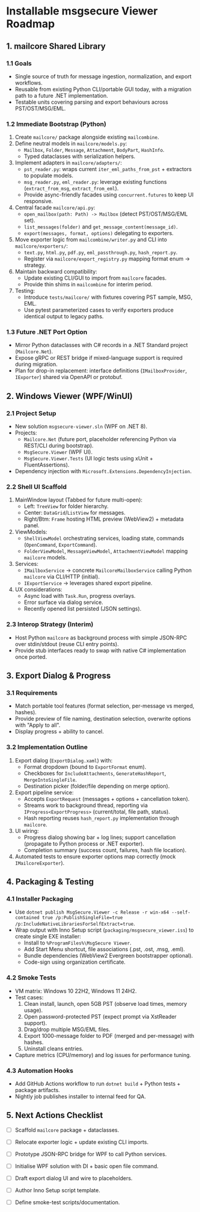 # Installable msgsecure Viewer Roadmap

## 1. mailcore Shared Library

### 1.1 Goals
- Single source of truth for message ingestion, normalization, and export workflows.
- Reusable from existing Python CLI/portable GUI today, with a migration path to a future .NET implementation.
- Testable units covering parsing and export behaviours across PST/OST/MSG/EML.

### 1.2 Immediate Bootstrap (Python)
1. Create `mailcore/` package alongside existing `mailcombine`.
2. Define neutral models in `mailcore/models.py`:
   - `Mailbox`, `Folder`, `Message`, `Attachment`, `BodyPart`, `HashInfo`.
   - Typed dataclasses with serialization helpers.
3. Implement adapters in `mailcore/adapters/`:
   - `pst_reader.py`: wraps current `iter_eml_paths_from_pst` + extractors to populate models.
   - `msg_reader.py`, `eml_reader.py`: leverage existing functions (`extract_from_msg`, `extract_from_eml`).
   - Provide async-friendly facades using `concurrent.futures` to keep UI responsive.
4. Central facade `mailcore/api.py`:
   - `open_mailbox(path: Path) -> Mailbox` (detect PST/OST/MSG/EML set).
   - `list_messages(folder)` and `get_message_content(message_id)`.
   - `export(messages, format, options)` delegating to exporters.
5. Move exporter logic from `mailcombine/writer.py` and CLI into `mailcore/exporters/`:
   - `text.py`, `html.py`, `pdf.py`, `eml_passthrough.py`, `hash_report.py`.
   - Register via `mailcore/export_registry.py` mapping format enum → strategy.
6. Maintain backward compatibility:
   - Update existing CLI/GUI to import from `mailcore` facades.
   - Provide thin shims in `mailcombine` for interim period.
7. Testing:
   - Introduce `tests/mailcore/` with fixtures covering PST sample, MSG, EML.
   - Use pytest parameterized cases to verify exporters produce identical output to legacy paths.

### 1.3 Future .NET Port Option
- Mirror Python dataclasses with C# records in a .NET Standard project (`Mailcore.Net`).
- Expose gRPC or REST bridge if mixed-language support is required during migration.
- Plan for drop-in replacement: interface definitions (`IMailboxProvider`, `IExporter`) shared via OpenAPI or protobuf.

## 2. Windows Viewer (WPF/WinUI)

### 2.1 Project Setup
- New solution `msgsecure-viewer.sln` (WPF on .NET 8).
- Projects:
  - `Mailcore.Net` (future port, placeholder referencing Python via REST/CLI during bootstrap).
  - `MsgSecure.Viewer` (WPF UI).
  - `MsgSecure.Viewer.Tests` (UI logic tests using xUnit + FluentAssertions).
- Dependency injection with `Microsoft.Extensions.DependencyInjection`.

### 2.2 Shell UI Scaffold
1. MainWindow layout (Tabbed for future multi-open):
   - Left: `TreeView` for folder hierarchy.
   - Center: `DataGrid`/`ListView` for messages.
   - Right/Btm: `Frame` hosting HTML preview (WebView2) + metadata panel.
2. ViewModels:
   - `ShellViewModel` orchestrating services, loading state, commands (`OpenCommand`, `ExportCommand`).
   - `FolderViewModel`, `MessageViewModel`, `AttachmentViewModel` mapping `mailcore` models.
3. Services:
   - `IMailboxService` → concrete `MailcoreMailboxService` calling Python `mailcore` via CLI/HTTP (initial).
   - `IExportService` → leverages shared export pipeline.
4. UX considerations:
   - Async load with `Task.Run`, progress overlays.
   - Error surface via dialog service.
   - Recently opened list persisted (JSON settings).

### 2.3 Interop Strategy (Interim)
- Host Python `mailcore` as background process with simple JSON-RPC over stdin/stdout (reuse CLI entry points).
- Provide stub interfaces ready to swap with native C# implementation once ported.

## 3. Export Dialog & Progress

### 3.1 Requirements
- Match portable tool features (format selection, per-message vs merged, hashes).
- Provide preview of file naming, destination selection, overwrite options with "Apply to all".
- Display progress + ability to cancel.

### 3.2 Implementation Outline
1. Export dialog (`ExportDialog.xaml`) with:
   - Format dropdown (bound to `ExportFormat` enum).
   - Checkboxes for `IncludeAttachments`, `GenerateHashReport`, `MergeIntoSingleFile`.
   - Destination picker (folder/file depending on merge option).
2. Export pipeline service:
   - Accepts `ExportRequest` (messages + options + cancellation token).
   - Streams work to background thread, reporting via `IProgress<ExportProgress>` (current/total, file path, status).
   - Hash reporting reuses `hash_report.py` implementation through `mailcore`.
3. UI wiring:
   - Progress dialog showing bar + log lines; support cancellation (propagate to Python process or .NET exporter).
   - Completion summary (success count, failures, hash file location).
4. Automated tests to ensure exporter options map correctly (mock `IMailcoreExporter`).

## 4. Packaging & Testing

### 4.1 Installer Packaging
- Use `dotnet publish MsgSecure.Viewer -c Release -r win-x64 --self-contained true /p:PublishSingleFile=true /p:IncludeNativeLibrariesForSelfExtract=true`.
- Wrap output with Inno Setup script (`packaging/msgsecure_viewer.iss`) to create single EXE installer:
  - Install to `%ProgramFiles%\MsgSecure Viewer`.
  - Add Start Menu shortcut, file associations (.pst, .ost, .msg, .eml).
  - Bundle dependencies (WebView2 Evergreen bootstrapper optional).
  - Code-sign using organization certificate.

### 4.2 Smoke Tests
- VM matrix: Windows 10 22H2, Windows 11 24H2.
- Test cases:
  1. Clean install, launch, open 5GB PST (observe load times, memory usage).
  2. Open password-protected PST (expect prompt via XstReader support).
  3. Drag/drop multiple MSG/EML files.
  4. Export 1000-message folder to PDF (merged and per-message) with hashes.
  5. Uninstall cleans entries.
- Capture metrics (CPU/memory) and log issues for performance tuning.

### 4.3 Automation Hooks
- Add GitHub Actions workflow to run `dotnet build` + Python tests + package artifacts.
- Nightly job publishes installer to internal feed for QA.

## 5. Next Actions Checklist
- [ ] Scaffold `mailcore` package + dataclasses.
- [ ] Relocate exporter logic + update existing CLI imports.
- [ ] Prototype JSON-RPC bridge for WPF to call Python services.
- [ ] Initialise WPF solution with DI + basic open file command.
- [ ] Draft export dialog UI and wire to placeholders.
- [ ] Author Inno Setup script template.
- [ ] Define smoke-test scripts/documentation.

